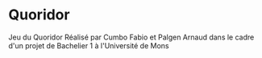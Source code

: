# Quoridor

Jeu du Quoridor
Réalisé par Cumbo Fabio et Palgen Arnaud dans le cadre d'un projet de Bachelier 1 à l'Université de Mons
